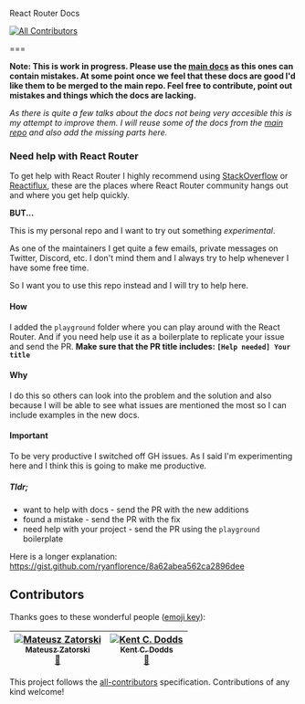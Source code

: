 React Router Docs

[![All Contributors](https://img.shields.io/badge/all_contributors-2-orange.svg?style=flat-square)](#contributors)

===

**Note: This is work in progress. Please use the [main docs](https://github.com/reactjs/react-router/tree/master/docs) as this ones can contain mistakes. At some point once we feel that these docs are good I'd like them to be merged to the main repo. Feel free to contribute, point out mistakes and things which the docs are lacking.**

*As there is quite a few talks about the docs not being very accesible this is my attempt to improve them. I will reuse some of the docs from the [main repo](https://github.com/reactjs/react-router/tree/master/docs) and also add the missing parts here.*

### Need help with React Router

To get help with React Router I highly recommend using [StackOverflow](http://stackoverflow.com/tags/react-router/) or [Reactiflux](http://www.reactiflux.com/), these are the places where React Router community hangs out and where you get help quickly.

**BUT...**

This is my personal repo and I want to try out something *experimental*.

As one of the maintainers I get quite a few emails, private messages on Twitter, Discord, etc. I don't mind them and I always try to help whenever I have some free time.

So I want you to use this repo instead and I will try to help here.

#### How

I added the `playground` folder where you can play around with the React Router. And if you need help use it as a boilerplate to replicate your issue and send the PR.
**Make sure that the PR title includes: `[Help needed] Your title`**

#### Why

I do this so others can look into the problem and the solution and also because I will be able to see what issues are mentioned the most so I can include examples in the new docs.

#### Important

To be very productive I switched off GH issues. As I said I'm experimenting here and I think this is going to make me productive.

##### Tldr;
- want to help with docs - send the PR with the new additions
- found a mistake - send the PR with the fix
- need help with your project - send the PR using the `playground` boilerplate


Here is a longer explanation: https://gist.github.com/ryanflorence/8a62abea562ca2896dee

## Contributors

Thanks goes to these wonderful people ([emoji key](https://github.com/kentcdodds/all-contributors#emoji-key)):

<!-- ALL-CONTRIBUTORS-LIST:START - Do not remove or modify this section -->
| [![Mateusz Zatorski](https://avatars.githubusercontent.com/u/3802023?v=3&s=100)<br /><sub>Mateusz Zatorski</sub>](https://twitter.com/matzatorski)<br />[📖](https://github.com/knowbody/react-router-docs/commits?author=knowbody) | [![Kent C. Dodds](https://avatars.githubusercontent.com/u/1500684?v=3&s=100)<br /><sub>Kent C. Dodds</sub>](http://kent.doddsfamily.us)<br />[📖](https://github.com/knowbody/react-router-docs/commits?author=kentcdodds) |
| :---: | :---: |
<!-- ALL-CONTRIBUTORS-LIST:END -->

This project follows the [all-contributors](https://github.com/kentcdodds/all-contributors) specification.
Contributions of any kind welcome!
